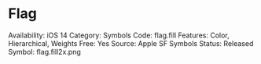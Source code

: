 # Flag

Availability: iOS 14
Category: Symbols
Code: flag.fill
Features: Color, Hierarchical, Weights
Free: Yes
Source: Apple SF Symbols
Status: Released
Symbol: flag.fill2x.png